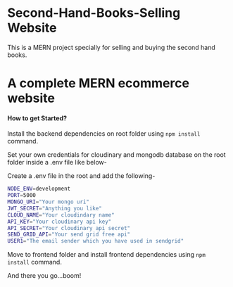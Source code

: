 # Second-Hand-Books-Selling Website


This is a MERN project specially for selling and buying the second hand books.

# A complete MERN ecommerce website



#### How to get Started?

Install the backend dependencies on root folder using `npm install` command.

Set your own credentials for cloudinary and mongodb database on the root folder inside a .env file like below-

Create a .env file in the root and add the following-

```bash
NODE_ENV=development
PORT=5000
MONGO_URI="Your mongo uri"
JWT_SECRET="Anything you like"
CLOUD_NAME="Your cloudindary name"
API_KEY="Your cloudinary api key"
API_SECRET="Your cloudinary api secret"
SEND_GRID_API="Your send grid free api"
USER1="The email sender which you have used in sendgrid"
```

Move to frontend folder and install frontend dependencies using `npm install` command.

And there you go...boom!
